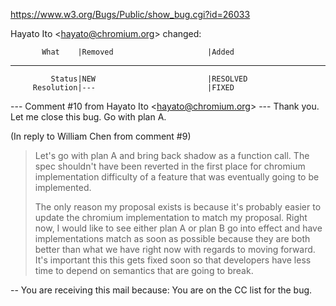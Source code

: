 <a href="https://www.w3.org/Bugs/Public/show_bug.cgi?id=26033">https://www.w3.org/Bugs/Public/show_bug.cgi?id=26033</a>

Hayato Ito <<a href="mailto:hayato@chromium.org?Subject=Re%3A%20%5BBug%2026033%5D%20Make%20distribution%20algorithm%20forward%20compatible%20with%20%20%3Cshadow%3E%20as%20function%20call.&In-Reply-To=%3Cbug-26033-2927-Meh8ut6dWT%40http.www.w3.org%2FBugs%2FPublic%2F%3E&References=%3Cbug-26033-2927-Meh8ut6dWT%40http.www.w3.org%2FBugs%2FPublic%2F%3E">hayato@chromium.org</a>> changed:

           What    |Removed                     |Added
----------------------------------------------------------------------------
             Status|NEW                         |RESOLVED
         Resolution|---                         |FIXED

--- Comment #10 from Hayato Ito <<a href="mailto:hayato@chromium.org?Subject=Re%3A%20%5BBug%2026033%5D%20Make%20distribution%20algorithm%20forward%20compatible%20with%20%20%3Cshadow%3E%20as%20function%20call.&In-Reply-To=%3Cbug-26033-2927-Meh8ut6dWT%40http.www.w3.org%2FBugs%2FPublic%2F%3E&References=%3Cbug-26033-2927-Meh8ut6dWT%40http.www.w3.org%2FBugs%2FPublic%2F%3E">hayato@chromium.org</a>> ---
Thank you. Let me close this bug. Go with plan A.

(In reply to William Chen from comment #9)
> Let's go with plan A and bring back shadow as a function call. The spec
> shouldn't have been reverted in the first place for chromium implementation
> difficulty of a feature that was eventually going to be implemented.
> 
> The only reason my proposal exists is because it's probably easier to update
> the chromium implementation to match my proposal. Right now, I would like to
> see either plan A or plan B go into effect and have implementations match as
> soon as possible because they are both better than what we have right now
> with regards to moving forward. It's important this this gets fixed soon so
> that developers have less time to depend on semantics that are going to
> break.

-- 
You are receiving this mail because:
You are on the CC list for the bug.
